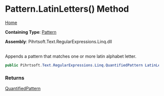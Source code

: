 # Pattern\.LatinLetters\(\) Method

[Home](../../../../../../README.md)

**Containing Type**: [Pattern](../README.md)

**Assembly**: Pihrtsoft\.Text\.RegularExpressions\.Linq\.dll

\
Appends a pattern that matches one or more latin alphabet letter\.

```csharp
public Pihrtsoft.Text.RegularExpressions.Linq.QuantifiedPattern LatinLetters()
```

### Returns

[QuantifiedPattern](../../QuantifiedPattern/README.md)

